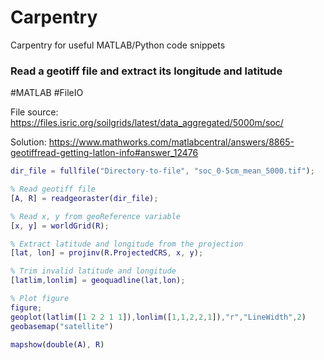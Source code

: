# Carpentry
Carpentry for useful MATLAB/Python code snippets


### Read a geotiff file and extract its longitude and latitude
#MATLAB #FileIO

File source: https://files.isric.org/soilgrids/latest/data_aggregated/5000m/soc/

Solution: https://www.mathworks.com/matlabcentral/answers/8865-geotiffread-getting-latlon-info#answer_12476

```matlab
dir_file = fullfile("Directory-to-file", "soc_0-5cm_mean_5000.tif");

% Read geotiff file
[A, R] = readgeoraster(dir_file);

% Read x, y from geoReference variable
[x, y] = worldGrid(R);

% Extract latitude and longitude from the projection
[lat, lon] = projinv(R.ProjectedCRS, x, y);

% Trim invalid latitude and longitude
[latlim,lonlim] = geoquadline(lat,lon);

% Plot figure
figure;
geoplot(latlim([1 2 2 1 1]),lonlim([1,1,2,2,1]),"r","LineWidth",2)
geobasemap("satellite")

mapshow(double(A), R)
```
